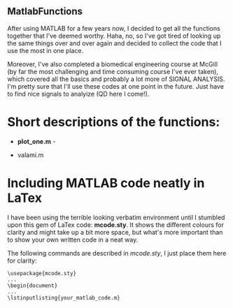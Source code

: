 ## MatlabFunctions

After using MATLAB for a few years now, I decided to get all the functions together that I've deemed worthy. Haha, no, so I've got tired of looking up the same things over and over again and decided to collect the code that I use the most in one place.

Moreover, I've also completed a biomedical engineering course at McGill (by far the most challenging and time consuming course I've ever taken), which covered all the basics and probably a lot more of SIGNAL ANALYSIS. I'm pretty sure that I'll use these codes at one point in the future. Just have to find nice signals to analyize (QD here I come!).

# Short descriptions of the functions:

* **plot_one.m** - 

* valami.m

# Including MATLAB code neatly in LaTex

I have been using the terrible looking verbatim environment until I stumbled upon this gem of LaTex code: **mcode.sty**. It shows the different colours for clarity and might take up a bit more space, but what's more important than to show your own written code in a neat way.

The following commands are described in *mcode.sty*, I just place them here for clarity:


```
\usepackage{mcode.sty}
...
\begin{document}
...
\lstinputlisting{your_matlab_code.m}
```

